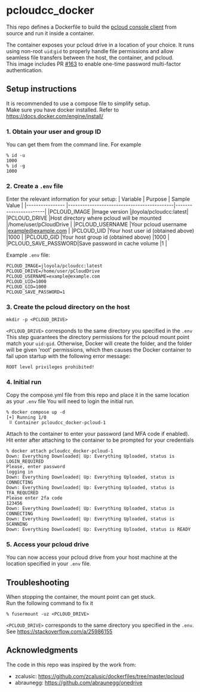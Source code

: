 # pcloudcc_docker
This repo defines a Dockerfile to build the
[pcloud console client](https://github.com/pcloudcom/console-client)
from source and run it inside a container.  

The container exposes your pcloud drive in a location of your
choice. It runs using non-root `uid`:`gid` to properly handle
file permissions and allow seamless file transfers between the host, the container, and pcloud.  
This image includes PR [#163](https://github.com/pcloudcom/console-client/pull/163)
to enable one-time password multi-factor authentication.

## Setup instructions
It is recommended to use a compose file to simplify setup.  
Make sure you have docker installed. Refer to https://docs.docker.com/engine/install/

### 1. Obtain your user and group ID
You can get them from the command line. For example
```
% id -u
1000
% id -g
1000
```
### 2. Create a `.env` file
Enter the relevant information for your setup:
| Variable           | Purpose                                    | Sample Value          |
|----------------    |--------------------------------------------|-----------------------|
|PCLOUD_IMAGE        |Image version                               |jloyola/pcloudcc:latest|
|PCLOUD_DRIVE        |Host directory where pcloud will be mounted |/home/user/pCloudDrive |
|PCLOUD_USERNAME     |Your pcloud username                        |example@example.com    |
|PCLOUD_UID          |Your host user id (obtained above)          |1000                   |
|PCLOUD_GID          |Your host group id (obtained above)         |1000                   |
|PCLOUD_SAVE_PASSWORD|Save password in cache volume               |1                      |

Example `.env` file:  
```
PCLOUD_IMAGE=jloyola/pcloudcc:latest
PCLOUD_DRIVE=/home/user/pCloudDrive
PCLOUD_USERNAME=example@example.com
PCLOUD_UID=1000
PCLOUD_GID=1000
PCLOUD_SAVE_PASSWORD=1
```
### 3. Create the pcloud directory on the host
```
mkdir -p <PCLOUD_DRIVE>
```
`<PCLOUD_DRIVE>` corresponds to the same directory you specified in the `.env`
This step guarantees the directory permissions for the pcloud mount point
match your `uid:gid`. Otherwise, Docker will create the folder, and the
folder will be given 'root' permissions, which then causes the Docker container to fail upon startup with the following error message:
```
ROOT level privileges prohibited!
```
### 4. Initial run
Copy the compose.yml file from this repo and place it in the
same location as your `.env` file
You will need to login the initial run.
```
% docker compose up -d
[+] Running 1/0
 ⠿ Container pcloudcc_docker-pcloud-1
```
Attach to the container to enter your password (and MFA code if enabled).  
Hit enter after attaching to the container to be prompted for your credentials
```
% docker attach pcloudcc_docker-pcloud-1
Down: Everything Downloaded| Up: Everything Uploaded, status is LOGIN_REQUIRED
Please, enter password
logging in
Down: Everything Downloaded| Up: Everything Uploaded, status is CONNECTING
Down: Everything Downloaded| Up: Everything Uploaded, status is TFA_REQUIRED
Please enter 2fa code
123456
Down: Everything Downloaded| Up: Everything Uploaded, status is CONNECTING
Down: Everything Downloaded| Up: Everything Uploaded, status is SCANNING
Down: Everything Downloaded| Up: Everything Uploaded, status is READY
```
### 5. Access your pcloud drive
You can now access your pcloud drive from your host machine
at the location specified in your `.env` file.

## Troubleshooting
When stopping the container, the mount point can get stuck.  
Run the following command to fix it
```
% fusermount -uz <PCLOUD_DRIVE>
```
`<PCLOUD_DRIVE>` corresponds to the same directory you specified in the `.env`.  
See https://stackoverflow.com/a/25986155
## Acknowledgments
The code in this repo was inspired by the work from:
* zcalusic: https://github.com/zcalusic/dockerfiles/tree/master/pcloud
* abraunegg: https://github.com/abraunegg/onedrive

